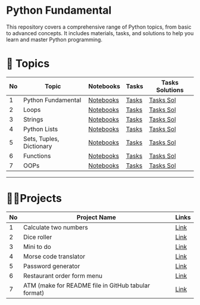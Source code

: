 
# Python Fundamental 
This repository covers a comprehensive range of Python topics, from basic to advanced concepts. 
It includes materials, tasks, and solutions to help you learn and master Python programming.


# 📝 Topics

| No | Topic                    | Notebooks | Tasks     | Tasks Solutions |
|----|--------------------------|-----------|-----------|-----------|
| 1  | Python Fundamental       | [Notebooks](Link) | [Tasks](Link)     | [Tasks Sol](Link) |
| 2  | Loops                    | [Notebooks](Link) | [Tasks](Link)     | [Tasks Sol](Link) |
| 3  | Strings                  | [Notebooks](Link) | [Tasks](Link)     | [Tasks Sol](Link) |
| 4  | Python Lists             | [Notebooks](Link) | [Tasks](Link)     | [Tasks Sol](Link) |
| 5  | Sets, Tuples, Dictionary | [Notebooks](Link) | [Tasks](Link)     | [Tasks Sol](Link) |
| 6  | Functions                | [Notebooks](Link) | [Tasks](Link)     | [Tasks Sol](Link) |
| 7 | OOPs                      |  [Notebooks](Link) | [Tasks](Link)     | [Tasks Sol](Link) |

---

# 🐦‍🔥Projects

| No | Project Name                                         | Links     |
|----|------------------------------------------------------|-----------|
| 1  | Calculate two numbers                                | [Link](Link) |
| 2  | Dice roller                                          | [Link](Link) |
| 3  | Mini to do                                           | [Link](Link) |
| 4  | Morse code translator                                | [Link](Link) |
| 5  | Password generator                                   | [Link](Link) |
| 6  | Restaurant order form menu                           | [Link](Link) |
| 7  | ATM (make for README file in GitHub tabular format) | [Link](Link) |